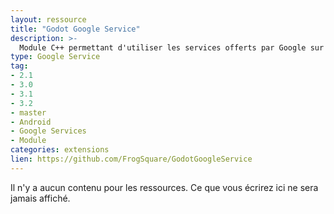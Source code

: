 ```yaml
---
layout: ressource
title: "Godot Google Service"
description: >-
  Module C++ permettant d'utiliser les services offerts par Google sur Android.
type: Google Service
tag:
- 2.1
- 3.0
- 3.1
- 3.2
- master
- Android
- Google Services
- Module
categories: extensions
lien: https://github.com/FrogSquare/GodotGoogleService
---
```


Il n'y a aucun contenu pour les ressources.
Ce que vous écrirez ici ne sera jamais affiché.
